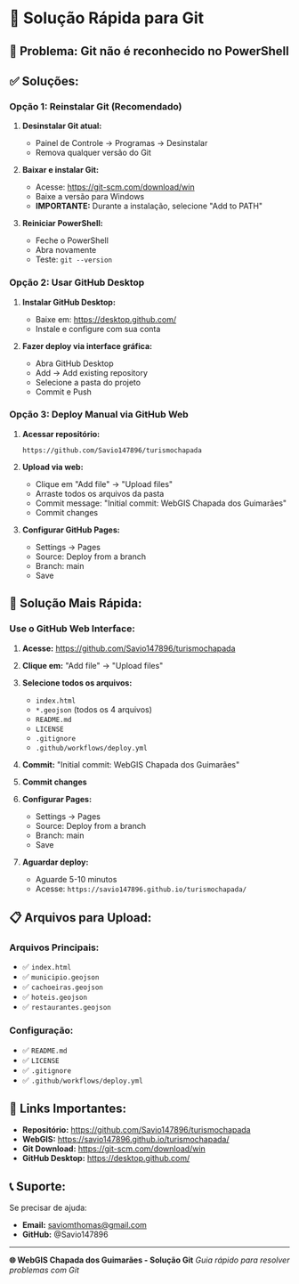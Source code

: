 # 🔧 Solução Rápida para Git

## 🚨 **Problema:** Git não é reconhecido no PowerShell

## ✅ **Soluções:**

### **Opção 1: Reinstalar Git (Recomendado)**

1. **Desinstalar Git atual:**
   - Painel de Controle → Programas → Desinstalar
   - Remova qualquer versão do Git

2. **Baixar e instalar Git:**
   - Acesse: https://git-scm.com/download/win
   - Baixe a versão para Windows
   - **IMPORTANTE:** Durante a instalação, selecione "Add to PATH"

3. **Reiniciar PowerShell:**
   - Feche o PowerShell
   - Abra novamente
   - Teste: `git --version`

### **Opção 2: Usar GitHub Desktop**

1. **Instalar GitHub Desktop:**
   - Baixe em: https://desktop.github.com/
   - Instale e configure com sua conta

2. **Fazer deploy via interface gráfica:**
   - Abra GitHub Desktop
   - Add → Add existing repository
   - Selecione a pasta do projeto
   - Commit e Push

### **Opção 3: Deploy Manual via GitHub Web**

1. **Acessar repositório:**
   ```
   https://github.com/Savio147896/turismochapada
   ```

2. **Upload via web:**
   - Clique em "Add file" → "Upload files"
   - Arraste todos os arquivos da pasta
   - Commit message: "Initial commit: WebGIS Chapada dos Guimarães"
   - Commit changes

3. **Configurar GitHub Pages:**
   - Settings → Pages
   - Source: Deploy from a branch
   - Branch: main
   - Save

## 🎯 **Solução Mais Rápida:**

### **Use o GitHub Web Interface:**

1. **Acesse:** https://github.com/Savio147896/turismochapada
2. **Clique em:** "Add file" → "Upload files"
3. **Selecione todos os arquivos:**
   - `index.html`
   - `*.geojson` (todos os 4 arquivos)
   - `README.md`
   - `LICENSE`
   - `.gitignore`
   - `.github/workflows/deploy.yml`

4. **Commit:** "Initial commit: WebGIS Chapada dos Guimarães"
5. **Commit changes**

6. **Configurar Pages:**
   - Settings → Pages
   - Source: Deploy from a branch
   - Branch: main
   - Save

7. **Aguardar deploy:**
   - Aguarde 5-10 minutos
   - Acesse: `https://savio147896.github.io/turismochapada/`

## 📋 **Arquivos para Upload:**

### **Arquivos Principais:**
- ✅ `index.html`
- ✅ `municipio.geojson`
- ✅ `cachoeiras.geojson`
- ✅ `hoteis.geojson`
- ✅ `restaurantes.geojson`

### **Configuração:**
- ✅ `README.md`
- ✅ `LICENSE`
- ✅ `.gitignore`
- ✅ `.github/workflows/deploy.yml`

## 🔗 **Links Importantes:**

- **Repositório:** https://github.com/Savio147896/turismochapada
- **WebGIS:** https://savio147896.github.io/turismochapada/
- **Git Download:** https://git-scm.com/download/win
- **GitHub Desktop:** https://desktop.github.com/

## 📞 **Suporte:**

Se precisar de ajuda:
- **Email:** saviomthomas@gmail.com
- **GitHub:** @Savio147896

---

**🌐 WebGIS Chapada dos Guimarães - Solução Git**
*Guia rápido para resolver problemas com Git* 